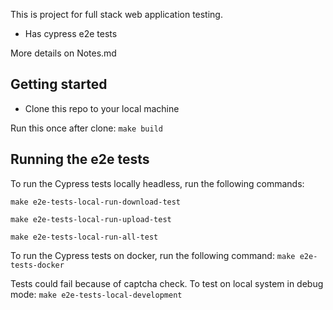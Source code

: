 This is project for full stack web application testing.

- Has cypress e2e tests

More details on Notes.md

## Getting started

- Clone this repo to your local machine

Run this once after clone: `make build`

## Running the e2e tests

To run the Cypress tests locally headless, run the following commands:

`make e2e-tests-local-run-download-test`

`make e2e-tests-local-run-upload-test`

`make e2e-tests-local-run-all-test`

To run the Cypress tests on docker, run the following command: `make e2e-tests-docker`

Tests could fail because of captcha check.
To test on local system in debug mode: `make e2e-tests-local-development`

